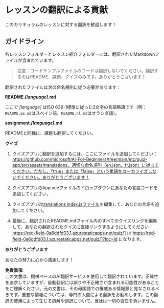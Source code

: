 # レッスンの翻訳による貢献

このカリキュラムのレッスンに対する翻訳を歓迎します！

## ガイドライン

各レッスンフォルダーとレッスン紹介フォルダーには、翻訳されたMarkdownファイルが含まれています。

> 注意：コードサンプルファイルのコードは翻訳しないでください。翻訳するのはREADME、課題、クイズのみです。ありがとうございます！

翻訳されたファイルは次の命名規則に従う必要があります：

**README._[language]_.md**

ここで _[language]_ はISO 639-1標準に従った2文字の言語略語です（例：`README.es.md`はスペイン語、`README.nl.md`はオランダ語）。

**assignment._[language]_.md**

READMEと同様に、課題も翻訳してください。

**クイズ**

1. クイズアプリに翻訳を追加するには、ここにファイルを追加してください：https://github.com/microsoft/AI-For-Beginners/tree/main/etc/quiz-app/src/assets/translations、適切な命名規則（en.json、fr.json）に従ってください。ただし、「true」または「false」という単語をローカライズしないでください。ありがとうございます！

2. クイズアプリのApp.vueファイルのドロップダウンにあなたの言語コードを追加してください。

3. クイズアプリの[translations index.jsファイル](https://github.com/microsoft/AI-For-Beginners/blob/main/etc/quiz-app/src/assets/translations/index.js)を編集して、あなたの言語を追加してください。

4. 最後に、翻訳されたREADME.mdファイル内のすべてのクイズリンクを編集して、あなたの翻訳されたクイズに直接リンクするようにしてください：https://red-field-0a6ddfd03.1.azurestaticapps.net/quiz/1 は https://red-field-0a6ddfd03.1.azurestaticapps.net/quiz/1?loc=id になります。

**ありがとうございます**

あなたの努力に心から感謝します！

**免責事項**:  
この文書は、機械ベースのAI翻訳サービスを使用して翻訳されています。正確性を追求していますが、自動翻訳には誤りや不正確さが含まれる可能性があることをご理解ください。元の文書は、その母国語での権威ある情報源と見なされるべきです。重要な情報については、専門の人間による翻訳をお勧めします。この翻訳の使用によって生じる誤解や誤訳について、当社は一切の責任を負いません。